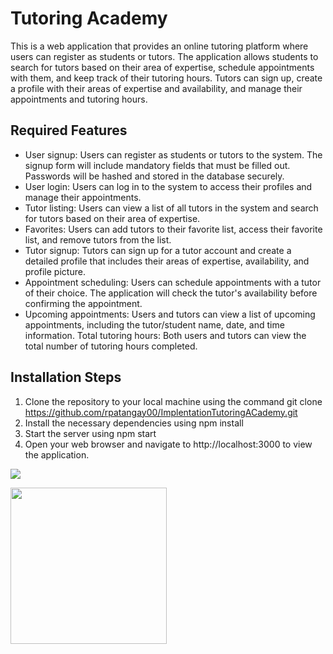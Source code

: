 # Tutoring Academy

This is a web application that provides an online tutoring platform where users can register as students or tutors. The application allows students to search for tutors based on their area of expertise, schedule appointments with them, and keep track of their tutoring hours. Tutors can sign up, create a profile with their areas of expertise and availability, and manage their appointments and tutoring hours.

## Required Features
* User signup: Users can register as students or tutors to the system. The signup form will include mandatory fields that must be filled out. Passwords will be hashed and stored in the database securely.
* User login: Users can log in to the system to access their profiles and manage their appointments.
* Tutor listing: Users can view a list of all tutors in the system and search for tutors based on their area of expertise.
* Favorites: Users can add tutors to their favorite list, access their favorite list, and remove tutors from the list.
* Tutor signup: Tutors can sign up for a tutor account and create a detailed profile that includes their areas of expertise, availability, and profile picture.
* Appointment scheduling: Users can schedule appointments with a tutor of their choice. The application will check the tutor's availability before confirming the appointment.
* Upcoming appointments: Users and tutors can view a list of upcoming appointments, including the tutor/student name, date, and time information.
Total tutoring hours: Both users and tutors can view the total number of tutoring hours completed.

## Installation Steps
1. Clone the repository to your local machine using the command git clone https://github.com/rpatangay00/ImplentationTutoringACademy.git
2. Install the necessary dependencies using npm install
3. Start the server using npm start
4. Open your web browser and navigate to http://localhost:3000 to view the application.


![](https://camo.githubusercontent.com/8bf6f6d78abc81fcf9c49f10649423e73ea44bc248e83aaae8759d401c829a84/68747470733a2f2f70687973696373677572756b756c2e66696c65732e776f726470726573732e636f6d2f323031392f30322f6368617261637465722d312e676966)

<img src="https://camo.githubusercontent.com/8bf6f6d78abc81fcf9c49f10649423e73ea44bc248e83aaae8759d401c829a84/68747470733a2f2f70687973696373677572756b756c2e66696c65732e776f726470726573732e636f6d2f323031392f30322f6368617261637465722d312e676966" width="250" height="250"/>
